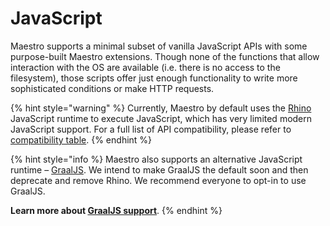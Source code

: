 # JavaScript

Maestro supports a minimal subset of vanilla JavaScript APIs with some
purpose-built Maestro extensions. Though none of the functions that allow
interaction with the OS are available (i.e. there is no access to the
filesystem), those scripts offer just enough functionality to write more
sophisticated conditions or make HTTP requests.

{% hint style="warning" %}
Currently, Maestro by default uses the [Rhino](https://github.com/mozilla/rhino)
JavaScript runtime to execute JavaScript, which has very limited modern
JavaScript support. For a full list of API compatibility, please refer to
[compatibility table](https://mozilla.github.io/rhino/compat/engines.html).
{% endhint %}

{% hint style="info %}
Maestro also supports an alternative JavaScript runtime –
[GraalJS](https://github.com/oracle/graaljs). We intend to make GraalJS the
default soon and then deprecate and remove Rhino. We recommend everyone to
opt-in to use GraalJS.

**Learn more about [GraalJS support](./graaljs-support.md)**.
{% endhint %}
